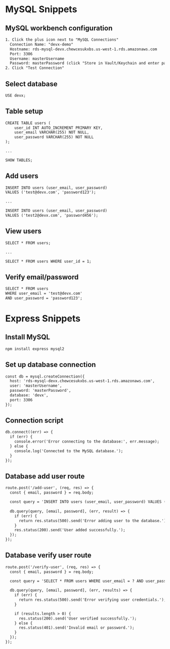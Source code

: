 # MySQL Snippets

## MySQL workbench configuration
```html
1. Click the plus icon next to "MySQL Connections"
  Connection Name: "devx-demo"
  Hostname: rds-mysql-devx.chewcesukxbs.us-west-1.rds.amazonaws.com
  Port: 3306 
  Username: masterUsername
  Password: masterPassword (click "Store in Vault/Keychain and enter password")
2. Click "Test Connection"

```

## Select database
```html
USE devx;
```

## Table setup
```html
CREATE TABLE users (
    user_id INT AUTO_INCREMENT PRIMARY KEY,
    user_email VARCHAR(255) NOT NULL,
    user_password VARCHAR(255) NOT NULL
);

...

SHOW TABLES;
```

## Add users
```html
INSERT INTO users (user_email, user_password)
VALUES ('test@devx.com', 'password123');

...

INSERT INTO users (user_email, user_password)
VALUES ('test2@devx.com', 'password456');
```

## View users
```html
SELECT * FROM users;

...

SELECT * FROM users WHERE user_id = 1;
```

## Verify email/password
```html
SELECT * FROM users
WHERE user_email = 'test@devx.com' 
AND user_password = 'password123';
```

# Express Snippets

## Install MySQL
```html
npm install express mysql2
```

## Set up database connection
```html
const db = mysql.createConnection({
  host: 'rds-mysql-devx.chewcesukxbs.us-west-1.rds.amazonaws.com',
  user: 'masterUsername',
  password: 'masterPassword',
  database: 'devx',
  port: 3306
});
```

## Connection script
```html
db.connect((err) => {
  if (err) {
    console.error('Error connecting to the database:', err.message);
  } else {
    console.log('Connected to the MySQL database.');
  }
});
```

## Database add user route
```html
route.post('/add-user', (req, res) => {
  const { email, password } = req.body;

  const query = 'INSERT INTO users (user_email, user_password) VALUES (?, ?)';
  
  db.query(query, [email, password], (err, result) => {
    if (err) {
      return res.status(500).send('Error adding user to the database.');
    }
    res.status(200).send('User added successfully.');
  });
});
```

## Database verify user route
```html
route.post('/verify-user', (req, res) => {
  const { email, password } = req.body;

  const query = 'SELECT * FROM users WHERE user_email = ? AND user_password = ?';
  
  db.query(query, [email, password], (err, results) => {
    if (err) {
      return res.status(500).send('Error verifying user credentials.');
    }

    if (results.length > 0) {
      res.status(200).send('User verified successfully.');
    } else {
      res.status(401).send('Invalid email or password.');
    }
  });
});
```
